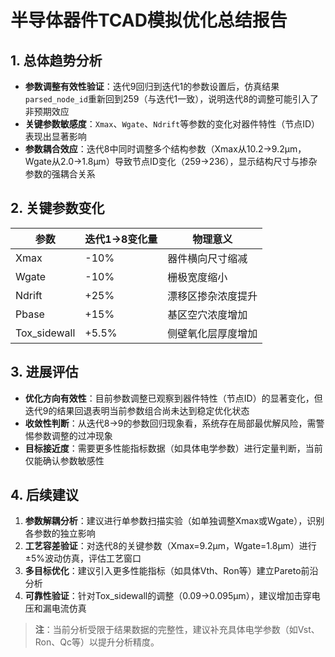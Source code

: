 

# 半导体器件TCAD模拟优化总结报告

## 1. 总体趋势分析
- **参数调整有效性验证**：迭代9回归到迭代1的参数设置后，仿真结果`parsed_node_id`重新回到259（与迭代1一致），说明迭代8的调整可能引入了非预期效应
- **关键参数敏感度**：`Xmax`、`Wgate`、`Ndrift`等参数的变化对器件特性（节点ID）表现出显著影响
- **参数耦合效应**：迭代8中同时调整多个结构参数（Xmax从10.2→9.2μm，Wgate从2.0→1.8μm）导致节点ID变化（259→236），显示结构尺寸与掺杂参数的强耦合关系

## 2. 关键参数变化
| 参数              | 迭代1→8变化量 | 物理意义                  |
|-------------------|---------------|-------------------------|
| Xmax              | -10%          | 器件横向尺寸缩减          |
| Wgate             | -10%          | 栅极宽度缩小             |
| Ndrift            | +25%          | 漂移区掺杂浓度提升       |
| Pbase             | +15%          | 基区空穴浓度增加         |
| Tox_sidewall      | +5.5%         | 侧壁氧化层厚度增加       |

## 3. 进展评估
- **优化方向有效性**：目前参数调整已观察到器件特性（节点ID）的显著变化，但迭代9的结果回退表明当前参数组合尚未达到稳定优化状态
- **收敛性判断**：从迭代8→9的参数回归现象看，系统存在局部最优解风险，需警惕参数调整的过冲现象
- **目标接近度**：需要更多性能指标数据（如具体电学参数）进行定量判断，当前仅能确认参数敏感性

## 4. 后续建议
1. **参数解耦分析**：建议进行单参数扫描实验（如单独调整Xmax或Wgate），识别各参数的独立影响
2. **工艺容差验证**：对迭代8的关键参数（Xmax=9.2μm，Wgate=1.8μm）进行±5%波动仿真，评估工艺窗口
3. **多目标优化**：建议引入更多性能指标（如具体Vth、Ron等）建立Pareto前沿分析
4. **可靠性验证**：针对Tox_sidewall的调整（0.09→0.095μm），建议增加击穿电压和漏电流仿真

> **注**：当前分析受限于结果数据的完整性，建议补充具体电学参数（如Vst、Ron、Qc等）以提升分析精度。